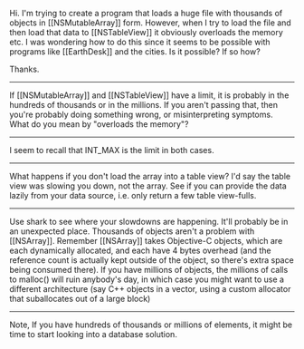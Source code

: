 Hi. I'm trying to create a program that loads a huge file with thousands of objects in [[NSMutableArray]] form.  However, when I try to load the file and then load that data to [[NSTableView]] it obviously overloads the memory etc.  I was wondering how to do this since it seems to be possible with programs like [[EarthDesk]] and the cities.  Is it possible? If so how?

Thanks.

----

If [[NSMutableArray]] and [[NSTableView]] have a limit, it is probably in the hundreds of thousands or in the millions. If you aren't passing that, then you're probably doing something wrong, or misinterpreting symptoms. What do you mean by "overloads the memory"?

----

I seem to recall that INT_MAX is the limit in both cases.

----

What happens if you don't load the array into a table view? I'd say the table view was slowing you down, not the array. See if you can provide the data lazily from your data source, i.e. only return a few table view-fulls. 

----

Use shark to see where your slowdowns are happening.  It'll probably be in an unexpected place.   Thousands of objects aren't a problem with [[NSArray]].  Remember [[NSArray]] takes Objective-C objects, which are each dynamically allocated, and each have 4 bytes overhead (and the reference count is actually kept outside of the object, so there's extra space being consumed there).  If you have millions of objects, the millions of calls to malloc() will ruin anybody's day, in which case you might want to use a different architecture (say C++ objects in a vector, using a custom allocator that suballocates out of a large block)

----

Note, If you have hundreds of thousands or millions of elements, it might be time to start looking into a database solution.